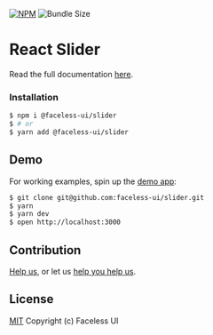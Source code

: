 [![NPM](https://img.shields.io/npm/v/@faceless-ui/slider)](https://www.npmjs.com/@faceless-ui/slider)
![Bundle Size](https://img.shields.io/bundlephobia/minzip/@faceless-ui/slider?label=zipped)

# React Slider

Read the full documentation [here](https://faceless-ui.com/docs/slider).

### Installation

```bash
$ npm i @faceless-ui/slider
$ # or
$ yarn add @faceless-ui/slider
```

## Demo

For working examples, spin up the [demo app](./demo/App.demo.js):

```bash
$ git clone git@github.com:faceless-ui/slider.git
$ yarn
$ yarn dev
$ open http://localhost:3000
```

## Contribution

[Help us,](https://github.com/faceless-ui/.github/blob/master/CONTRIBUTING.md) or let us [help you help us](https://github.com/faceless-ui/.github/blob/master/SUPPORT.md).

## License

[MIT](https://github.com/faceless-ui/slider/blob/master/LICENSE) Copyright (c) Faceless UI
